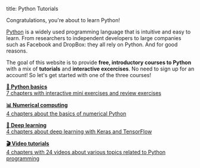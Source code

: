 title: Python Tutorials

Congratulations, you're about to learn Python!

[Python](http://www.python.org/) is a widely used programming language that is intuitive and easy to learn. From researchers to independent developers to large companies such as Facebook and DropBox: they all rely on Python. And for good reasons.

The goal of this website is to provide __free, introductory courses to Python__ with a mix of __tutorials__ and __interactive excercises__. No need to sign up for an account! So let's get started with one of the three courses!

<div width=50%>
<p><a class='btn btn-success btn-large btn-block' href='%url:get-started%'>
<b>&#128035; Python basics</b><br />
7 chapters with interactive mini exercises and review exercises
</a></p>
<p><a class='btn btn-info btn-large btn-block' href='%url:numpy%'>
<b>&#128202; Numerical computing</b><br />
4 chapters about the basics of numerical Python
</a>
</p>
<p><a class='btn btn-primary btn-large btn-block' href='%url:deep-learning/introduction%'>
<b>&#128025; Deep learning</b><br />
4 chapters about deep learning with Keras and TensorFlow
</a>
</p>

<p><a class='btn btn-success btn-large btn-block' href='%url:video/object-oriented-programming%'>
<b>&#127916; Video tutorials</b><br />
4 chapters with 24 videos about various topics related to Python programming
</a>
</p>
</div>
